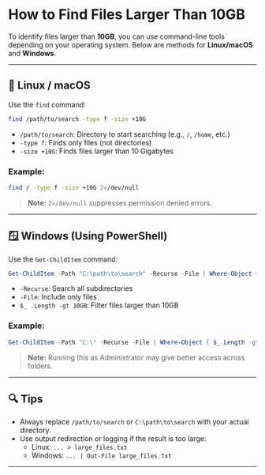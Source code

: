 # How to Find Files Larger Than 10GB

To identify files larger than **10GB**, you can use command-line tools depending on your operating system. Below are methods for **Linux/macOS** and **Windows**.

---

## 🐧 Linux / macOS

Use the `find` command:

```bash
find /path/to/search -type f -size +10G
```

- `/path/to/search`: Directory to start searching (e.g., `/`, `/home`, etc.)
- `-type f`: Finds only files (not directories)
- `-size +10G`: Finds files larger than 10 Gigabytes

### Example:
```bash
find / -type f -size +10G 2>/dev/null
```

> **Note:** `2>/dev/null` suppresses permission denied errors.

---

## 🪟 Windows (Using PowerShell)

Use the `Get-ChildItem` command:

```powershell
Get-ChildItem -Path "C:\path\to\search" -Recurse -File | Where-Object { $_.Length -gt 10GB }
```

- `-Recurse`: Search all subdirectories  
- `-File`: Include only files  
- `$_ .Length -gt 10GB`: Filter files larger than 10GB

### Example:
```powershell
Get-ChildItem -Path "C:\" -Recurse -File | Where-Object { $_.Length -gt 10GB }
```

> **Note:** Running this as Administrator may give better access across folders.

---

## 🔍 Tips

- Always replace `/path/to/search` or `C:\path\to\search` with your actual directory.
- Use output redirection or logging if the result is too large:
  - Linux: `... > large_files.txt`
  - Windows: `... | Out-File large_files.txt`

---
